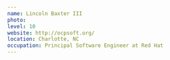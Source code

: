 ```yaml
---
name: Lincoln Baxter III
photo:
level: 10
website: http://ocpsoft.org/
location: Charlotte, NC
occupation: Principal Software Engineer at Red Hat
---
```

